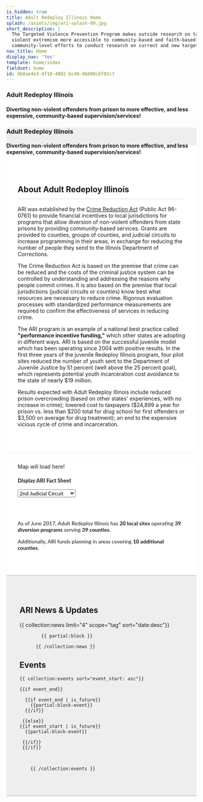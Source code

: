 ```yaml
---
is_hidden: true
title: Adult Redeploy Illinois Home
splash: /assets/img/ari-splash-09.jpg
short_description: |
  The Targeted Violence Prevention Program makes outside research on targeted violence prevention and countering
  violent extremism more accessible to community-based and faith-based organizations. TVPP can also partner with
  community-level efforts to conduct research on current and new targeted violence prevention programs.
nav_title: Home
display_nav: 'Yes'
template: home/index
fieldset: home
id: db0ae4e3-4f10-4802-bc40-0b880cbf02c7
---
```

<style>
  .bootstrap-select {
    font-family: 'Lato', sans-serif;
    font-weight: 900 !important;
    font-size: 18px !important;
}
.bootstrap-select.btn-group .dropdown-menu {
    font-size: 14px;
    font-family: 'Lato', sans-serif;
    font-weight: 700 !important;
}
.factsheet {display: none}

.nav>li {
    font-family: 'Lato', sans-serif;
    font-weight: 900;
    text-transform: uppercase;
}
.nav>li>a {
    position: relative;
    display: block;
    padding: 10px 15px;
    color: #aaa;
}

/* .nav-tabs>li.active>a, .nav-tabs>li.active>a:focus, .nav-tabs>li.active>a:hover {
    color: #068587;
    cursor: default;
    background-color: #fff;
    border: 1px solid #ddd;
    border-bottom-color: transparent;
}

.tab-pane {padding: 30px 10px 30px 10px}

.tab-panel {padding-right: 25px} */

@media (min-width: 768px) {
  .table-row {
    display: table;
    table-layout: fixed;
  }

  .table-row [class^="col-"] {
    display: table-cell;
    float: none;
  }
}


</style>

<!-- Splash image -->
<div class="homeHero hidden-sm hidden-xs" {{if get:splash}}style="background-image: url('/assets/img/ari-splash-0{{get:splash}}.jpg');"{{else}}style="background-image: url({{splash}});"{{/if}}>
  <div class="homeHeader">
    <h3> Adult Redeploy Illinois</h3>
    <h4> Diverting non-violent offenders from prison to more effective, and less expensive,
community-based supervision/services!</h4>
  </div>
</div>

<div style="background: #eee" class="homeHero mobile hidden-md hidden-lg">
  <div class="text-center">
    <h3> Adult Redeploy Illinois</h3>
    <h4> Diverting non-violent offenders from prison to more effective, and less expensive,
community-based supervision/services!</h4>
  </div>
</div> 

<!-- <section style="margin-top: 0px;" class="hidden-xs hidden-sm">
<div class="container-fluid">

<div class="row table-row">
      <div class="col-sm-12 col-md-4 col-lg-4 hoverBox">
        <a href="/our-approach">
          <div class="service-inner">
            <h6 class="entry-title">Key Components</h6>
            <ul style="text-align: left">
    <li>Assessment of risk, needs and assets</li>
    <li>Evidence-based and promising practices</li>
    <li>Performance measurement and evaluation</li>
    <li>Annual report to Governor and General Assembly</li>
</ul>
          </div>
        </a>
      </div>
      <div class="col-sm-12 col-md-4 col-lg-4 hoverBox">
        <a href="/research">
          <div class="service-inner">

  <h6 class="entry-title">Local Programs</h6>
            <ul style="text-align: left">
    <li>27 Problem-solving courts
        <ul>
            <li>22 Drug courts</li>
            <li>5 Mental health courts (2 with veteran treatment track)</li>
        </ul>
    </li>
    <li>12 Intensive supervision probation with services programs (1 HOPE probation)</li>
</ul>
          </div>
        </a>
      </div>
      <div class="col-sm-12 col-md-4 col-lg-4 hoverBox">
        <a href="/resources">
          <div class="service-inner">

   <h6 class="entry-title">Results</h6>
            <ul style="text-align: left">
    <li>Reduced prison over-crowding</li>
    <li>Lower costs to taxpayers</li>
    <li>End to the expensive and vicious cycle of crime and incarceration</li>
</ul>
          </div>
        </a>
      </div>




</div>


</div>
</section> -->



<section style="margin-top: -45px">
<div style="background: #fff;">
        <div class="container" style="padding: 75px 30px 50px 30px">
            <div class="row">
                <div class="col-md-12">
                <h1 class="h2" style="padding-bottom: 12px; border-bottom: 1px solid #ddd;">About Adult Redeploy Illinois</h1>
            <p>ARI was established by the <a href="http://www.ilga.gov/legislation/publicacts/fulltext.asp?Name=096-0761">Crime Reduction Act</a> (Public Act 96-0761) to provide financial incentives to local jurisdictions for programs that allow diversion of non-violent offenders from state prisons by providing community-based services. Grants are provided to counties, groups of counties, and judicial circuits to increase programming in their areas, in exchange for reducing the number of people they send to the Illinois Department of Corrections.</p>

<p>The Crime Reduction Act is based on the premise that crime can be reduced and the costs of the criminal justice system can be controlled by understanding and addressing the reasons why people commit crimes. It is also based on the premise that local jurisdictions (judicial circuits or counties) know best what resources are necessary to reduce crime. Rigorous evaluation processes with standardized performance measurements are required to confirm the effectiveness of services in reducing crime. </p>

<p>The ARI program is an example of a national best practice called <strong>"performance incentive funding,"</strong> which other states are adopting in different ways. ARI is based on the successful juvenile model which has been operating since 2004 with positive results. In the first three years of the juvenile Redeploy Illinois program, four pilot sites reduced the number of youth sent to the Department of Juvenile Justice by 51 percent (well above the 25 percent goal), which represents potential youth incarceration cost avoidance to the state of nearly $19 million. </p>

<p>Results expected with Adult Redeploy Illinois include reduced prison overcrowding (based on other states' experiences, with no increase in crime); lowered cost to taxpayers ($24,899 a year for prison vs. less than $200 total for drug school for first offenders or $3,500 on average for drug treatment); an end to the expensive vicious cycle of crime and incarceration. </p>
                </div>
              </div>
            </div>
            </div>




</section>


 <section style="padding-top: 30px; border-top: 1px solid #eee">
  <div style="background: #ffffff;">
        <div class="container-fluid" style="padding: 0px 30px 50px 30px">
            <div class="row">
                <div class="col-md-6 hidden-xs hidden-sm">
                    <div id="chart-container">Map will load here!</div>
                </div>
                <div class="col-md-6">
                    <div class="text-center">
                        <div style="color: #444; font-family: 'Lato', sans-serif; font-weight: 900; margin-bottom: 15px; margin-top: 20px;">Display ARI Fact Sheet</div>
<select class="selectpicker" style="font-size: 14px; font-family: 'Lato', sans-serif !important" title="Choose one of the following...">
                        <optgroup label="Adult Redeploy Illinois Sites" style="font-family: 'Lato', sans-serif !important;">
                        
<option value="2nd Judicial Circuit">2nd Judicial Circuit</option>
                        <option value="Boone County">Boone County</option>
                        <option value="Cook County">Cook County</option>
                        <option value="DuPage County">DuPage County</option>
                            
                          
  </optgroup>
                        
</select>
      </div>


<div class="local-program-description well" style="margin-top: 60px; font-family: 'Lato' ,sans-serif">
<p>As of June 2017, Adult Redeploy Illinois has <strong>20 local sites</strong> operating <strong>39 diversion programs</strong> serving <strong>39 counties</strong>. </p><p>Additionally, ARI funds planning in areas covering <strong>10 additional counties</strong>.</p>

</div>
  <div class="panel panel-default factsheet" style="margin-top: 30px">
                        <div class="panel-heading">
                            <div class="panel-title" style="font-weight: 900; text-transform: uppercase"></div>
                        </div>
                        <div class="panel-body">
                            <div class="panel-text"></div>
                        </div>
                    </div>



  </div>
            </div>
        </div>
    </div>

  </section>





<section style="background: #eee; border-top: 1px solid #aaa; border-bottom: 1px solid #aaa;">
<div class="container-fluid" style=" padding-top: 50px; padding-bottom: 50px">
 <div class="row">
 <div class="col-md-6" style="padding-left: 35px; padding-right: 35px">
 <h1 class="h2">ARI News & Updates</h1>
  <article class="list">
          {{ collection:news limit="4" scope="tag" sort="date:desc"}} 
          
            {{ partial:block }}
          
          {{ /collection:news }}
   </article>



</div>


<div class="col-md-6" style="padding-left: 35px; padding-right: 35px">

 <h1 class="h2">Events</h1>

 <article class="list">
    
    {{ collection:events sort="event_start: asc"}}

    {{if event_end}}

      {{if event_end | is_future}}
        {{partial:block-event}}
      {{/if}}

     {{else}}
    {{if event_start | is_future}}
      {{partial:block-event}}

     {{/if}}
     {{/if}}

  
          
        {{ /collection:events }}
    
   
</article>
  </div>

</div>


</div>



  </div>
  </div>

  </section>

 

  






